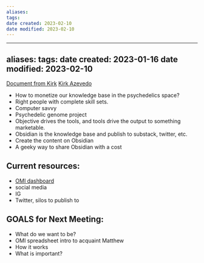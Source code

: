 ```yaml
---
aliases: 
tags: 
date created: 2023-02-10
date modified: 2023-02-10
---
```


---
aliases: 
tags: 
date created: 2023-01-16
date modified: 2023-02-10
---

[Document from Kirk](https://docs.google.com/document/d/13tmqGnQLi0jEQhpqFyCzmeahGkTUReOH0DOEOatsDOo/edit)
[Kirk Azevedo](https://doctor.webmd.com/doctor/kirk-azevedo-0321e530-3f0e-4b23-bd72-9885676e1d89-overview)

- How to monetize our knowledge base in the psychedelics space?
- Right people with complete skill sets.
- Computer savvy
- Psychedelic genome project
- Objective drives the tools, and tools drive the output to something marketable.
- Obsidian is the knowledge base and publish to substack, twitter, etc.
- Create the content on Obsidian
- A geeky way to share Obsidian with a cost

## Current resources:  

- [OMI dashboard](https://bit.ly/416ywN8) 
- social media
- IG 
- Twitter, silos to publish to


## GOALS for Next Meeting:

- What do we want to be?
- OMI spreadsheet intro to acquaint Matthew 
- How it works 
- What is important?
